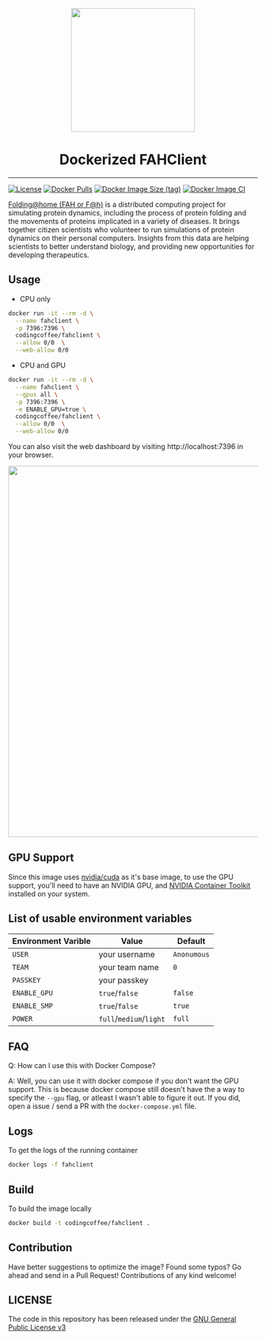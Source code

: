 <div align="center">
  <img src="./.assets/images//docker-fahclient.png" width="250">
  <h1>
    Dockerized FAHClient
  </h1>
</div>

---

[![License](https://img.shields.io/github/license/codingcoffee/fahclient)](https://github.com/codingcoffee/fahclient/blob/master/LICENSE)
[![Docker Pulls](https://img.shields.io/docker/pulls/codingcoffee/fahclient)](https://hub.docker.com/r/codingcoffee/fahclient)
[![Docker Image Size (tag)](https://img.shields.io/docker/image-size/codingcoffee/fahclient?sort=date)](https://hub.docker.com/r/codingcoffee/fahclient/tags?name=latest)
[![Docker Image CI](https://github.com/codingCoffee/fahclient/workflows/Docker%20Image%20CI/badge.svg)](https://github.com/codingCoffee/fahclient/actions?query=workflow%3A%22Docker+Image+CI%22)

[Folding@home (FAH or F@h)](https://foldingathome.org) is a distributed computing project for simulating protein dynamics, including the process of protein folding and the movements of proteins implicated in a variety of diseases. It brings together citizen scientists who volunteer to run simulations of protein dynamics on their personal computers. Insights from this data are helping scientists to better understand biology, and providing new opportunities for developing therapeutics.

## Usage

- CPU only

```sh
docker run -it --rm -d \
  --name fahclient \
  -p 7396:7396 \
  codingcoffee/fahclient \
  --allow 0/0  \
  --web-allow 0/0
```

- CPU and GPU

```sh
docker run -it --rm -d \
  --name fahclient \
  --gpus all \
  -p 7396:7396 \
  -e ENABLE_GPU=true \
  codingcoffee/fahclient \
  --allow 0/0  \
  --web-allow 0/0
```

You can also visit the web dashboard by visiting http://localhost:7396 in your browser.

<img src="./.assets/images/fahclient_web_dashboard.png" width="750">

## GPU Support

Since this image uses [nvidia/cuda](https://hub.docker.com/r/nvidia/cuda) as it's base image, to use the GPU support, you'll need to have an NVIDIA GPU, and [NVIDIA Container Toolkit](https://github.com/NVIDIA/nvidia-docker) installed on your system.

## List of usable environment variables

| Environment Varible | Value                   | Default     |
| ------------------- | ----------------------- | ----------- |
| `USER`              | your username           | `Anonumous` |
| `TEAM`              | your team name          | `0`         |
| `PASSKEY`           | your passkey            |             |
| `ENABLE_GPU`        | `true`/`false`          | `false`     |
| `ENABLE_SMP`        | `true`/`false`          | `true`      |
| `POWER`             | `full`/`medium`/`light` | `full`      |

## FAQ

Q: How can I use this with Docker Compose?

A: Well, you can use it with docker compose if you don't want the GPU support. This is because docker compose still doesn't have the a way to specify the `--gpu` flag, or atleast I wasn't able to figure it out. If you did, open a issue / send a PR with the `docker-compose.yml` file.

## Logs

To get the logs of the running container

```sh
docker logs -f fahclient
```

## Build

To build the image locally

```sh
docker build -t codingcoffee/fahclient .
```

## Contribution

Have better suggestions to optimize the image? Found some typos? Go ahead and send in a Pull Request! Contributions of any kind welcome!

## LICENSE

The code in this repository has been released under the [GNU General Public License v3](https://github.com/codingcoffee/fahclient/blob/master/LICENSE)

